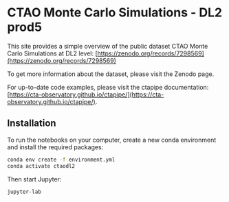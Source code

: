 # CTAO Monte Carlo Simulations - DL2 prod5

This site provides a simple overview of the public dataset CTAO Monte Carlo Simulations at DL2 level: [https://zenodo.org/records/7298569](https://zenodo.org/records/7298569)

To get more information about the dataset, please visit the Zenodo page.

For up-to-date code examples, please visit the ctapipe documentation: [https://cta-observatory.github.io/ctapipe/](https://cta-observatory.github.io/ctapipe/).

## Installation

To run the notebooks on your computer, create a new conda environment and install the required packages:

```bash
conda env create -f environment.yml
conda activate ctaodl2
```

Then start Jupyter:

```bash
jupyter-lab
```
